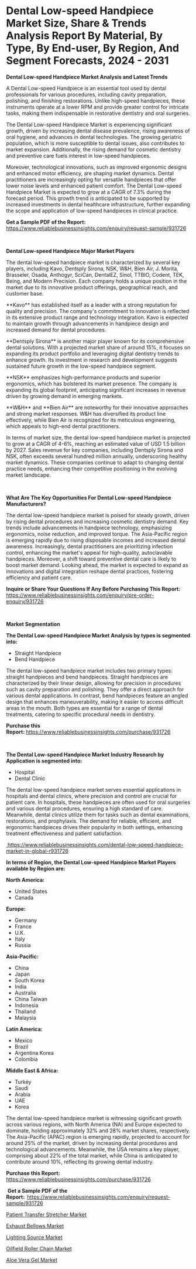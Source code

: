 <p><h1>Dental Low-speed Handpiece Market Size, Share & Trends Analysis Report By Material, By Type, By End-user, By Region, And Segment Forecasts, 2024 - 2031</h1></p><p><strong>Dental Low-speed Handpiece Market Analysis and Latest Trends</strong></p>
<p><p>A Dental Low-speed Handpiece is an essential tool used by dental professionals for various procedures, including cavity preparation, polishing, and finishing restorations. Unlike high-speed handpieces, these instruments operate at a lower RPM and provide greater control for intricate tasks, making them indispensable in restorative dentistry and oral surgeries.</p><p>The Dental Low-speed Handpiece Market is experiencing significant growth, driven by increasing dental disease prevalence, rising awareness of oral hygiene, and advances in dental technologies. The growing geriatric population, which is more susceptible to dental issues, also contributes to market expansion. Additionally, the rising demand for cosmetic dentistry and preventive care fuels interest in low-speed handpieces.</p><p>Moreover, technological innovations, such as improved ergonomic designs and enhanced motor efficiency, are shaping market dynamics. Dental practitioners are increasingly opting for versatile handpieces that offer lower noise levels and enhanced patient comfort. The Dental Low-speed Handpiece Market is expected to grow at a CAGR of 7.3% during the forecast period. This growth trend is anticipated to be supported by increased investments in dental healthcare infrastructure, further expanding the scope and application of low-speed handpieces in clinical practice.</p></p>
<p><strong>Get a Sample PDF of the Report:&nbsp;</strong> <a href="https://www.reliablebusinessinsights.com/enquiry/request-sample/931726">https://www.reliablebusinessinsights.com/enquiry/request-sample/931726</a></p>
<p>&nbsp;</p>
<p><strong>Dental Low-speed Handpiece Major Market Players</strong></p>
<p><p>The dental low-speed handpiece market is characterized by several key players, including Kavo, Dentsply Sirona, NSK, W&H, Bien Air, J. Morita, Brasseler, Osada, Anthogyr, SciCan, DentalEZ, Sinol, TTBIO, Codent, TEK, Being, and Modern Precision. Each company holds a unique position in the market due to its innovative product offerings, geographical reach, and customer base.</p><p>**Kavo** has established itself as a leader with a strong reputation for quality and precision. The company's commitment to innovation is reflected in its extensive product range and technology integration. Kavo is expected to maintain growth through advancements in handpiece design and increased demand for dental procedures.</p><p>**Dentsply Sirona** is another major player known for its comprehensive dental solutions. With a projected market share of around 15%, it focuses on expanding its product portfolio and leveraging digital dentistry trends to enhance growth. Its investment in research and development suggests sustained future growth in the low-speed handpiece segment.</p><p>**NSK** emphasizes high-performance products and superior ergonomics, which has bolstered its market presence. The company is expanding its global footprint, anticipating significant increases in revenue driven by growing demand in emerging markets.</p><p>**W&H** and **Bien Air** are noteworthy for their innovative approaches and strong market responses. W&H has diversified its product line effectively, while Bien Air is recognized for its meticulous engineering, which appeals to high-end dental practitioners.</p><p>In terms of market size, the dental low-speed handpiece market is projected to grow at a CAGR of 4-6%, reaching an estimated value of USD 1.5 billion by 2027. Sales revenue for key companies, including Dentsply Sirona and NSK, often exceeds several hundred million annually, underscoring healthy market dynamics. These companies continue to adapt to changing dental practice needs, enhancing their competitive positioning in the evolving market landscape.</p></p>
<p>&nbsp;</p>
<p><strong>What Are The Key Opportunities For Dental Low-speed Handpiece Manufacturers?</strong></p>
<p><p>The dental low-speed handpiece market is poised for steady growth, driven by rising dental procedures and increasing cosmetic dentistry demand. Key trends include advancements in handpiece technology, emphasizing ergonomics, noise reduction, and improved torque. The Asia-Pacific region is emerging rapidly due to rising disposable incomes and increased dental awareness. Increasingly, dental practitioners are prioritizing infection control, enhancing the market's appeal for high-quality, autoclavable handpieces. Moreover, a shift toward preventive dental care is likely to boost market demand. Looking ahead, the market is expected to expand as innovations and digital integration reshape dental practices, fostering efficiency and patient care.</p></p>
<p><strong>Inquire or Share Your Questions If Any Before Purchasing This Report:</strong> <a href="https://www.reliablebusinessinsights.com/enquiry/pre-order-enquiry/931726">https://www.reliablebusinessinsights.com/enquiry/pre-order-enquiry/931726</a></p>
<p>&nbsp;</p>
<p><strong>Market Segmentation</strong></p>
<p><strong>The Dental Low-speed Handpiece Market Analysis by types is segmented into:</strong></p>
<p><ul><li>Straight Handpiece</li><li>Bend Handpiece</li></ul></p>
<p><p>The dental low-speed handpiece market includes two primary types: straight handpieces and bend handpieces. Straight handpieces are characterized by their linear design, allowing for precision in procedures such as cavity preparation and polishing. They offer a direct approach for various dental applications. In contrast, bend handpieces feature an angled design that enhances maneuverability, making it easier to access difficult areas in the mouth. Both types are essential for a range of dental treatments, catering to specific procedural needs in dentistry.</p></p>
<p><strong>Purchase this Report:&nbsp;</strong><a href="https://www.reliablebusinessinsights.com/purchase/931726">https://www.reliablebusinessinsights.com/purchase/931726</a></p>
<p>&nbsp;</p>
<p><strong>The Dental Low-speed Handpiece Market Industry Research by Application is segmented into:</strong></p>
<p><ul><li>Hospital</li><li>Dental Clinic</li></ul></p>
<p><p>The dental low-speed handpiece market serves essential applications in hospitals and dental clinics, where precision and control are crucial for patient care. In hospitals, these handpieces are often used for oral surgeries and various dental procedures, ensuring a high standard of care. Meanwhile, dental clinics utilize them for tasks such as dental examinations, restorations, and prophylaxis. The demand for reliable, efficient, and ergonomic handpieces drives their popularity in both settings, enhancing treatment effectiveness and patient satisfaction.</p></p>
<p><a href="https://www.reliablebusinessinsights.com/dental-low-speed-handpiece-market-in-global-r931726">&nbsp;https://www.reliablebusinessinsights.com/dental-low-speed-handpiece-market-in-global-r931726</a></p>
<p><strong>In terms of Region, the Dental Low-speed Handpiece Market Players available by Region are:</strong></p>
<p>
    <p> <strong> North America: </strong>
        <ul>
            <li>United States</li>
            <li>Canada</li>
        </ul>
        </p> 
    <p> <strong> Europe: </strong>
        <ul>
            <li>Germany</li>
            <li>France</li>
            <li>U.K.</li>
            <li>Italy</li>
            <li>Russia</li>
        </ul>
        </p> 
    <p> <strong> Asia-Pacific: </strong>
        <ul>
            <li>China</li>
            <li>Japan</li>
            <li>South Korea</li>
            <li>India</li>
            <li>Australia</li>
            <li>China Taiwan</li>
            <li>Indonesia</li>
            <li>Thailand</li>
            <li>Malaysia</li>
        </ul>
        </p> 
    <p> <strong> Latin America: </strong>
        <ul>
            <li>Mexico</li>
            <li>Brazil</li>
            <li>Argentina Korea</li>
            <li>Colombia</li>
        </ul>
        </p> 
    <p> <strong> Middle East & Africa: </strong>
        <ul>
            <li>Turkey</li>
            <li>Saudi</li>
            <li>Arabia</li>
            <li>UAE</li>
            <li>Korea</li>
        </ul>
    </p>
    </p>
<p><p>The dental low-speed handpiece market is witnessing significant growth across various regions, with North America (NA) and Europe expected to dominate, holding approximately 32% and 28% market shares, respectively. The Asia-Pacific (APAC) region is emerging rapidly, projected to account for around 25% of the market, driven by increasing dental procedures and technological advancements. Meanwhile, the USA remains a key player, comprising about 22% of the total market, while China is anticipated to contribute around 10%, reflecting its growing dental industry.</p></p>
<p><strong>Purchase this Report: </strong><a href="https://www.reliablebusinessinsights.com/purchase/931726">https://www.reliablebusinessinsights.com/purchase/931726</a></p>
<p>&nbsp;<strong>Get a Sample PDF of the Report:&nbsp;&nbsp;</strong><a href="https://www.reliablebusinessinsights.com/enquiry/request-sample/931726">https://www.reliablebusinessinsights.com/enquiry/request-sample/931726</a></p>
<p><strong></strong></p>
<p><p><a href="https://www.linkedin.com/pulse/patient-transfer-stretcher-market-revolution-2024-2031-trends-c6mqe?trackingId=6C6m5y%2BeR2utjM9qle95Dg%3D%3D">Patient Transfer Stretcher Market</a></p><p><a href="https://www.linkedin.com/pulse/exhaust-bellows-market-global-share-ranking-overall-sales-6nkge?trackingId=9PLGUQm1Rqy75UuRG1jzug%3D%3D">Exhaust Bellows Market</a></p><p><a href="https://medium.com/@marilynfhghoster53/the-lighting-source-market-insights-report-offers-an-in-depth-and-thorough-analysis-of-the-4ca8c673a30f">Lighting Source Market</a></p><p><a href="https://medium.com/@marilynfhghoster53/the-oilfield-roller-chain-market-report-analyzes-important-operational-and-performance-data-so-b58b0d7ba2db">Oilfield Roller Chain Market</a></p><p><a href="https://issuu.com/reportprime-2/docs/aloe-vera-gel-market-size-2030.pptx_a5c7b0413771e5">Aloe Vera Gel Market</a></p></p>
